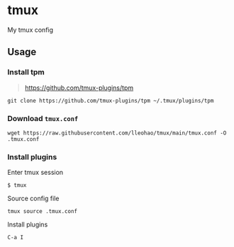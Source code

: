 # tmux
My tmux config

## Usage

### Install tpm 

> https://github.com/tmux-plugins/tpm

```
git clone https://github.com/tmux-plugins/tpm ~/.tmux/plugins/tpm
```

### Download `tmux.conf`

```
wget https://raw.githubusercontent.com/lleohao/tmux/main/tmux.conf -O .tmux.conf
```

### Install plugins

Enter tmux session

```
$ tmux
```

Source config file

```
tmux source .tmux.conf
```

Install plugins
```
C-a I
```
